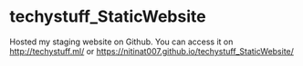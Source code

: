 # techystuff_StaticWebsite
Hosted my staging website on Github. You can access it on http://techystuff.ml/ or https://nitinat007.github.io/techystuff_StaticWebsite/
